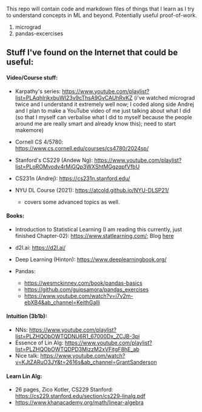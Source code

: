This repo will contain code and markdown files of things that I learn as I try to understand concepts in ML and beyond. Potentially useful proof-of-work.


1. micrograd
2. pandas-excercises 
   



## Stuff I've found on the Internet that could be useful:



#### **Video/Course stuff:**

- Karpathy's series: https://www.youtube.com/playlist?list=PLAqhIrjkxbuWI23v9cThsA9GvCAUhRvKZ (i've watched micrograd twice and I understand it extremely well now; I coded along side Andrej and I plan to make a YouTube video of me just talking about what I did (so that I myself can verbalise what I did to myself because the people around me are really smart and already know this); need to start makemore)

- Cornell CS 4/5780: https://www.cs.cornell.edu/courses/cs4780/2024sp/

- Stanford's CS229 (Andew Ng): https://www.youtube.com/playlist?list=PLoROMvodv4rMiGQp3WXShtMGgzqpfVfbU

- CS231n (Andrej): https://cs231n.stanford.edu/

- NYU DL Course (2021): https://atcold.github.io/NYU-DLSP21/
  - covers some advanced topics as well.

#### **Books:**

- Introduction to Statistical Learning (I am reading this currently, just finished Chapter-02): https://www.statlearning.com/; Blog [here](https://www.notion.so/annimukherjee/Intro-to-Statistical-Learning-in-Python-1f06bd02bc1d8083bab9d6db109a2119?pvs=4)

- d2l.ai: https://d2l.ai/

- Deep Learning (Hinton): https://www.deeplearningbook.org/

- Pandas:
  - https://wesmckinney.com/book/pandas-basics
  - https://github.com/guipsamora/pandas_exercises
  - https://www.youtube.com/watch?v=i7v2m-ebXB4&ab_channel=KeithGalli

#### **Intuition (3b1b):**
- NNs: https://www.youtube.com/playlist?list=PLZHQObOWTQDNU6R1_67000Dx_ZCJB-3pi
- Essence of Lin Alg: https://www.youtube.com/playlist?list=PLZHQObOWTQDPD3MizzM2xVFitgF8hE_ab
- Nice talk: https://www.youtube.com/watch?v=KJtZARuO3JY&t=2616s&ab_channel=GrantSanderson

#### **Learn Lin Alg:**
- 26 pages, Zico Kotler, CS229 Stanford: https://cs229.stanford.edu/section/cs229-linalg.pdf
- https://www.khanacademy.org/math/linear-algebra

